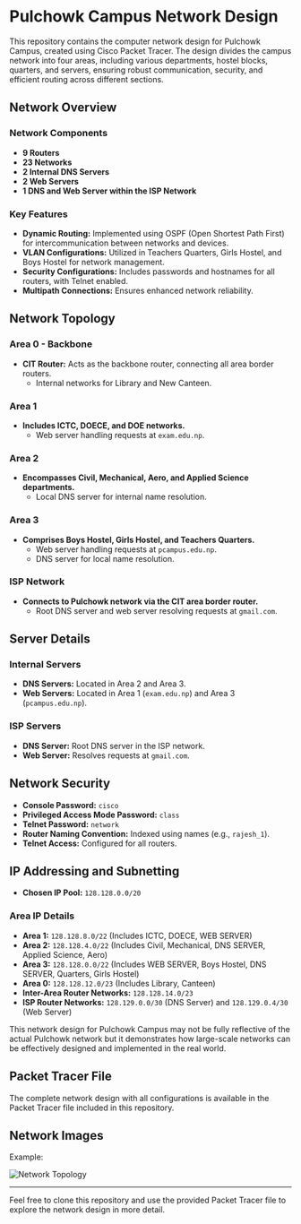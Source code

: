 # Pulchowk Campus Network Design

This repository contains the computer network design for Pulchowk Campus, created using Cisco Packet Tracer. The design divides the campus network into four areas, including various departments, hostel blocks, quarters, and servers, ensuring robust communication, security, and efficient routing across different sections.

## Network Overview

### Network Components

- **9 Routers**
- **23 Networks**
- **2 Internal DNS Servers**
- **2 Web Servers**
- **1 DNS and Web Server within the ISP Network**

### Key Features

- **Dynamic Routing:** Implemented using OSPF (Open Shortest Path First) for intercommunication between networks and devices.
- **VLAN Configurations:** Utilized in Teachers Quarters, Girls Hostel, and Boys Hostel for network management.
- **Security Configurations:** Includes passwords and hostnames for all routers, with Telnet enabled.
- **Multipath Connections:** Ensures enhanced network reliability.

## Network Topology

### Area 0 - Backbone
- **CIT Router:** Acts as the backbone router, connecting all area border routers.
  - Internal networks for Library and New Canteen.

### Area 1
- **Includes ICTC, DOECE, and DOE networks.**
  - Web server handling requests at `exam.edu.np`.

### Area 2
- **Encompasses Civil, Mechanical, Aero, and Applied Science departments.**
  - Local DNS server for internal name resolution.

### Area 3
- **Comprises Boys Hostel, Girls Hostel, and Teachers Quarters.**
  - Web server handling requests at `pcampus.edu.np`.
  - DNS server for local name resolution.

### ISP Network
- **Connects to Pulchowk network via the CIT area border router.**
  - Root DNS server and web server resolving requests at `gmail.com`.

## Server Details

### Internal Servers
- **DNS Servers:** Located in Area 2 and Area 3.
- **Web Servers:** Located in Area 1 (`exam.edu.np`) and Area 3 (`pcampus.edu.np`).

### ISP Servers
- **DNS Server:** Root DNS server in the ISP network.
- **Web Server:** Resolves requests at `gmail.com`.

## Network Security

- **Console Password:** `cisco`
- **Privileged Access Mode Password:** `class`
- **Telnet Password:** `network`
- **Router Naming Convention:** Indexed using names (e.g., `rajesh_1`).
- **Telnet Access:** Configured for all routers.

## IP Addressing and Subnetting

- **Chosen IP Pool:** `128.128.0.0/20`

### Area IP Details
- **Area 1:** `128.128.8.0/22` (Includes ICTC, DOECE, WEB SERVER)
- **Area 2:** `128.128.4.0/22` (Includes Civil, Mechanical, DNS SERVER, Applied Science, Aero)
- **Area 3:** `128.128.0.0/22` (Includes WEB SERVER, Boys Hostel, DNS SERVER, Quarters, Girls Hostel)
- **Area 0:** `128.128.12.0/23` (Includes Library, Canteen)
- **Inter-Area Router Networks:** `128.128.14.0/23`
- **ISP Router Networks:** `128.129.0.0/30` (DNS Server) and `128.129.0.4/30` (Web Server)


 This network design for Pulchowk Campus may not be fully reflective of the actual Pulchowk network but it demonstrates 
 how large-scale networks can be effectively designed and implemented in the real world.
## Packet Tracer File

The complete network design with all configurations is available in the Packet Tracer file included in this repository.

## Network Images


Example:

![Network Topology](images/network_topology.png)

---

Feel free to clone this repository and use the provided Packet Tracer file to explore the network design in more detail.
